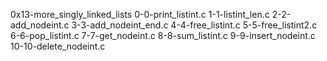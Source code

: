 0x13-more_singly_linked_lists
0-0-print_listint.c
1-1-listint_len.c
2-2-add_nodeint.c
3-3-add_nodeint_end.c
4-4-free_listint.c
5-5-free_listint2.c
6-6-pop_listint.c
7-7-get_nodeint.c
8-8-sum_listint.c
9-9-insert_nodeint.c
10-10-delete_nodeint.c
